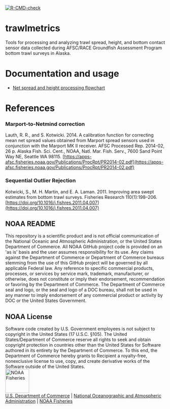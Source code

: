   <!-- badges: start -->
  [![R-CMD-check](https://github.com/sean-rohan-NOAA/trawlmetrics/actions/workflows/R-CMD-check.yaml/badge.svg)](https://github.com/sean-rohan-NOAA/trawlmetrics/actions/workflows/R-CMD-check.yaml)
  <!-- badges: end -->

# trawlmetrics

Tools for processing and analyzing trawl spread, height, and bottom contact sensor data collected during AFSC/RACE Groundfish Assessment Program bottom trawl surveys in Alaska.

# Documentation and usage

- [Net spread and height processing flowchart](./assets/nm_flowchart.md)

# References

### Marport-to-Netmind correction
Lauth, R. R., and S. Kotwicki. 2014. A calibration function for correcting mean net spread values obtained from Marport spread sensors used in conjunction with the Marport MK II receiver. AFSC Processed Rep. 2014-02, 26 p. Alaska Fish. Sci. Cent., NOAA, Natl. Mar. Fish. Serv., 7600 Sand Point Way NE, Seattle WA 98115. [https://apps-afsc.fisheries.noaa.gov/Publications/ProcRpt/PR2014-02.pdf](https://apps-afsc.fisheries.noaa.gov/Publications/ProcRpt/PR2014-02.pdf)

### Sequential Outlier Rejection
Kotwicki, S., M. H. Martin, and E. A. Laman. 2011. Improving area swept estimates from bottom trawl surveys. Fisheries Research 110(1):198–206. [https://doi.org/10.1016/j.fishres.2011.04.007](https://doi.org/10.1016/j.fishres.2011.04.007)


## NOAA README

This repository is a scientific product and is not official communication of the National Oceanic and Atmospheric Administration, or the United States Department of Commerce. All NOAA GitHub project code is provided on an 'as is' basis and the user assumes responsibility for its use. Any claims against the Department of Commerce or Department of Commerce bureaus stemming from the use of this GitHub project will be governed by all applicable Federal law. Any reference to specific commercial products, processes, or services by service mark, trademark, manufacturer, or otherwise, does not constitute or imply their endorsement, recommendation or favoring by the Department of Commerce. The Department of Commerce seal and logo, or the seal and logo of a DOC bureau, shall not be used in any manner to imply endorsement of any commercial product or activity by DOC or the United States Government.

## NOAA License

Software code created by U.S. Government employees is not subject to copyright in the United States (17 U.S.C. §105). The United States/Department of Commerce reserve all rights to seek and obtain copyright protection in countries other than the United States for Software authored in its entirety by the Department of Commerce. To this end, the Department of Commerce hereby grants to Recipient a royalty-free, nonexclusive license to use, copy, and create derivative works of the Software outside of the United States. <br> <img src="https://raw.githubusercontent.com/nmfs-general-modeling-tools/nmfspalette/main/man/figures/noaa-fisheries-rgb-2line-horizontal-small.png" alt="NOAA Fisheries" height="75"/> <br> [U.S. Department of Commerce](https://www.commerce.gov/) \| [National Oceanographic and Atmospheric Administration](https://www.noaa.gov) \| [NOAA Fisheries](https://www.fisheries.noaa.gov/)